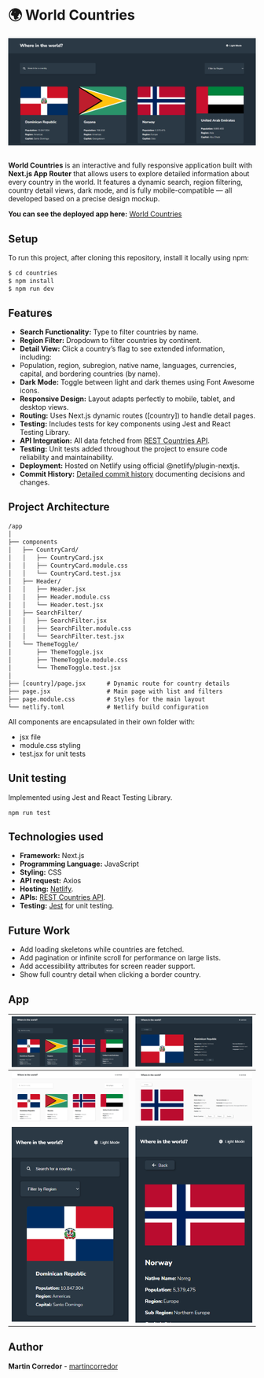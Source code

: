 # 🌍 World Countries

![](/project-recordings/home%20desktop%20dark.png)

##
**World Countries** is an interactive and fully responsive application built with **Next.js App Router** that allows users to explore detailed information about every country in the world. It features a dynamic search, region filtering, country detail views, dark mode, and is fully mobile-compatible — all developed based on a precise design mockup.


**You can see the deployed app here:** [World Countries](https://findcountrie.netlify.app/)

## Setup

To run this project, after cloning this repository, install it locally using npm:

```
$ cd countries
$ npm install
$ npm run dev
```

## Features

- **Search Functionality:** Type to filter countries by name.
- **Region Filter:** Dropdown to filter countries by continent.
- **Detail View:** Click a country’s flag to see extended information, including:
- Population, region, subregion, native name, languages, currencies, capital, and bordering countries (by name).
- **Dark Mode:** Toggle between light and dark themes using Font Awesome icons.
- **Responsive Design:** Layout adapts perfectly to mobile, tablet, and desktop views.
- **Routing:** Uses Next.js dynamic routes ([country]) to handle detail pages.
- **Testing:** Includes tests for key components using Jest and React Testing Library.
- **API Integration:** All data fetched from [REST Countries API](https://restcountries.com/).
- **Testing:** Unit tests added throughout the project to ensure code reliability and maintainability.
- **Deployment:** Hosted on Netlify using official @netlify/plugin-nextjs.
- **Commit History:** [Detailed commit history](https://github.com/martincorredor/countries/commits/main/) documenting decisions and changes.

## Project Architecture
```
/app
│
├── components
│   ├── CountryCard/
│   │   ├── CountryCard.jsx
│   │   ├── CountryCard.module.css
│   │   └── CountryCard.test.jsx
│   ├── Header/
│   │   ├── Header.jsx
│   │   ├── Header.module.css
│   │   └── Header.test.jsx
│   ├── SearchFilter/
│   │   ├── SearchFilter.jsx
│   │   ├── SearchFilter.module.css
│   │   └── SearchFilter.test.jsx
│   └── ThemeToggle/
│       ├── ThemeToggle.jsx
│       ├── ThemeToggle.module.css
│       └── ThemeToggle.test.jsx
│
├── [country]/page.jsx      # Dynamic route for country details
├── page.jsx                # Main page with list and filters
├── page.module.css         # Styles for the main layout
└── netlify.toml            # Netlify build configuration

```
All components are encapsulated in their own folder with:
- jsx file
- module.css styling
- test.jsx for unit tests

## Unit testing
Implemented using Jest and React Testing Library.
```
npm run test
```

## Technologies used

- **Framework:** Next.js
- **Programming Language:** JavaScript
- **Styling:** CSS
- **API request:** Axios
- **Hosting:** [Netlify](https://www.netlify.com/).
- **APIs:** [REST Countries API](https://restcountries.com/).
- **Testing:** [Jest](https://jestjs.io/docs/getting-started) for unit testing.

## Future Work

- Add loading skeletons while countries are fetched.
- Add pagination or infinite scroll for performance on large lists.
- Add accessibility attributes for screen reader support.
- Show full country detail when clicking a border country.

## App

| ![](/project-recordings/home%20desktop%20dark.png) | ![](/project-recordings/details%20desktop%20dark.png) |
| :------------------------------------------: | :--------------------------------------: |
| ![](/project-recordings/home%20desktop%20light.png) |   ![](/project-recordings/details%20desktop%20light.png)    |
| ![](/project-recordings/home%20mobile.png)  |   ![](/project-recordings/details%20modile.png)   |

## Author

**Martin Corredor** - [martincorredor](https://github.com/martincorredor)
